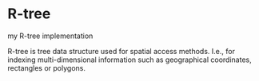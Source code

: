 # R-tree
my R-tree implementation

R-tree is tree data structure used for spatial access methods.
I.e., for indexing multi-dimensional information such as geographical coordinates, rectangles or polygons.
